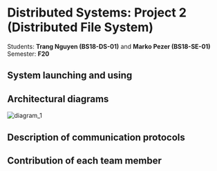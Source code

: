 <h1>Distributed Systems: Project 2 (Distributed File System)</h1>

Students: <b>Trang Nguyen (BS18-DS-01)</b> and <b>Marko Pezer (BS18-SE-01)</b><br>
Semester: <b>F20</b><br>


<h2>System launching and using</h2>


<h2>Architectural diagrams</h2>

![diagram_1](https://user-images.githubusercontent.com/22301825/95024049-f9b68100-0680-11eb-9ca8-bfb6dcc6ced2.JPG)

<h2>Description of communication protocols</h2>


<h2>Contribution of each team member</h2>

